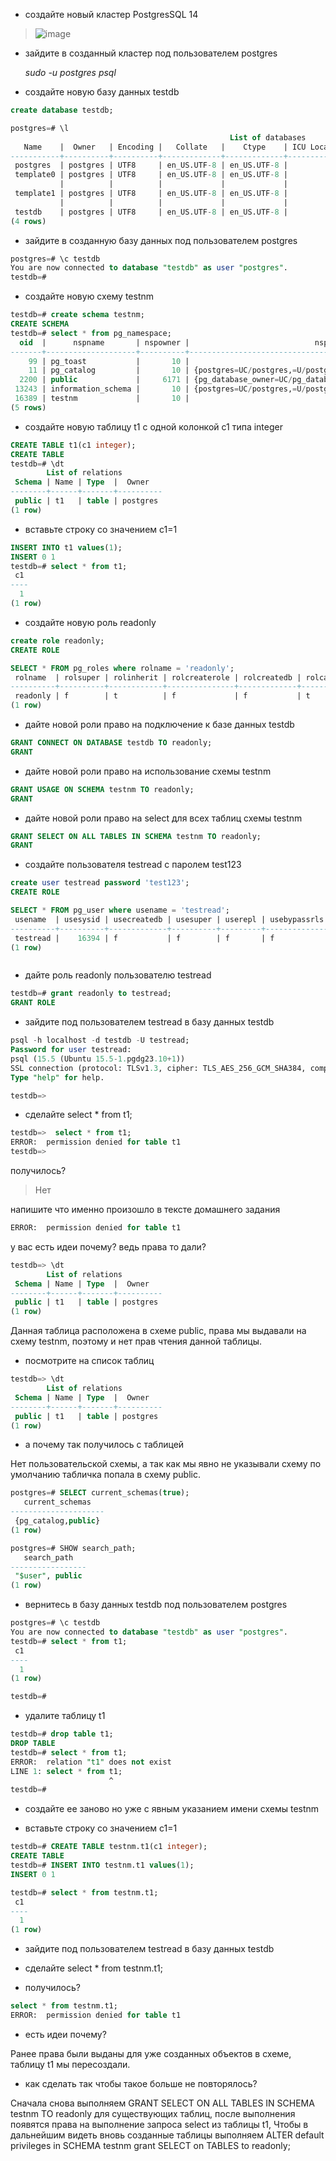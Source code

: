 * создайте новый кластер PostgresSQL 14
  
>![image](https://github.com/VyacheslavIT/postgre/assets/136000255/8a1ff850-efb8-4d33-b188-77236f5280d4)

* зайдите в созданный кластер под пользователем postgres
  
  *sudo -u postgres psql*
  
*   создайте новую базу данных testdb

``` sql
create database testdb;
```


```sql
postgres=# \l
                                                 List of databases
   Name    |  Owner   | Encoding |   Collate   |    Ctype    | ICU Locale | Locale Provider |   Access privileges   
-----------+----------+----------+-------------+-------------+------------+-----------------+-----------------------
 postgres  | postgres | UTF8     | en_US.UTF-8 | en_US.UTF-8 |            | libc            | 
 template0 | postgres | UTF8     | en_US.UTF-8 | en_US.UTF-8 |            | libc            | =c/postgres          +
           |          |          |             |             |            |                 | postgres=CTc/postgres
 template1 | postgres | UTF8     | en_US.UTF-8 | en_US.UTF-8 |            | libc            | =c/postgres          +
           |          |          |             |             |            |                 | postgres=CTc/postgres
 testdb    | postgres | UTF8     | en_US.UTF-8 | en_US.UTF-8 |            | libc            | 
(4 rows)
```

* зайдите в созданную базу данных под пользователем postgres
  
```sql
postgres=# \c testdb
You are now connected to database "testdb" as user "postgres".
testdb=# 
``` 

* создайте новую схему testnm
  
```sql
testdb=# create schema testnm;
CREATE SCHEMA
testdb=# select * from pg_namespace;
  oid  |      nspname       | nspowner |                            nspacl                             
-------+--------------------+----------+---------------------------------------------------------------
    99 | pg_toast           |       10 | 
    11 | pg_catalog         |       10 | {postgres=UC/postgres,=U/postgres}
  2200 | public             |     6171 | {pg_database_owner=UC/pg_database_owner,=U/pg_database_owner}
 13243 | information_schema |       10 | {postgres=UC/postgres,=U/postgres}
 16389 | testnm             |       10 | 
(5 rows)
```

* создайте новую таблицу t1 с одной колонкой c1 типа integer
```sql
CREATE TABLE t1(c1 integer);
CREATE TABLE
testdb=# \dt
        List of relations
 Schema | Name | Type  |  Owner   
--------+------+-------+----------
 public | t1   | table | postgres
(1 row)
```
* вставьте строку со значением c1=1
  
```sql
INSERT INTO t1 values(1);
INSERT 0 1
testdb=# select * from t1;
 c1 
----
  1
(1 row)
```
* создайте новую роль readonly


  
```sql
create role readonly;
CREATE ROLE

SELECT * FROM pg_roles where rolname = 'readonly';
 rolname  | rolsuper | rolinherit | rolcreaterole | rolcreatedb | rolcanlogin | rolreplication | rolconnlimit | rolpassword | rolvaliduntil | rolbypassrls | rolconfig |  oid  
----------+----------+------------+---------------+-------------+-------------+----------------+--------------+-------------+---------------+--------------+-----------+-------
 readonly | f        | t          | f             | f           | t           | f              |           -1 | ********    |               | f            |           | 16393
(1 row)


```
* дайте новой роли право на подключение к базе данных testdb
  
```sql
GRANT CONNECT ON DATABASE testdb TO readonly;
GRANT
```
* дайте новой роли право на использование схемы testnm
  
```sql  
GRANT USAGE ON SCHEMA testnm TO readonly;
GRANT
```

* дайте новой роли право на select для всех таблиц схемы testnm

```sql
GRANT SELECT ON ALL TABLES IN SCHEMA testnm TO readonly;
GRANT
```
* создайте пользователя testread с паролем test123

```sql
create user testread password 'test123';
CREATE ROLE

SELECT * FROM pg_user where usename = 'testread';
 usename  | usesysid | usecreatedb | usesuper | userepl | usebypassrls |  passwd  | valuntil | useconfig 
----------+----------+-------------+----------+---------+--------------+----------+----------+-----------
 testread |    16394 | f           | f        | f       | f            | ******** |          | 
(1 row)



``` 
  
* дайте роль readonly пользователю testread
  
```sql
testdb=# grant readonly to testread;
GRANT ROLE
```

* зайдите под пользователем testread в базу данных testdb

 ```sql
psql -h localhost -d testdb -U testread;
Password for user testread: 
psql (15.5 (Ubuntu 15.5-1.pgdg23.10+1))
SSL connection (protocol: TLSv1.3, cipher: TLS_AES_256_GCM_SHA384, compression: off)
Type "help" for help.

testdb=> 
```

* сделайте select * from t1;
  
```sql
testdb=>  select * from t1;
ERROR:  permission denied for table t1
testdb=> 
```
получилось? 

>Нет

напишите что именно произошло в тексте домашнего задания
```sql
ERROR:  permission denied for table t1
```
у вас есть идеи почему? ведь права то дали?


```sql
testdb=> \dt
        List of relations
 Schema | Name | Type  |  Owner   
--------+------+-------+----------
 public | t1   | table | postgres
(1 row)
```
Данная таблица расположена в схеме public, права мы выдавали на схему testnm, поэтому и нет прав чтения данной таблицы.

* посмотрите на список таблиц
```sql
testdb=> \dt
        List of relations
 Schema | Name | Type  |  Owner   
--------+------+-------+----------
 public | t1   | table | postgres
(1 row)
```

* а почему так получилось с таблицей 
  
Нет пользовательской схемы, а так как мы явно не указывали схему по умолчанию табличка попала в схему public.

```sql 
postgres=# SELECT current_schemas(true);
   current_schemas   
---------------------
 {pg_catalog,public}
(1 row)
```
 
```sql
postgres=# SHOW search_path;
   search_path   
-----------------
 "$user", public
(1 row)

```
 
* вернитесь в базу данных testdb под пользователем postgres

```sql
postgres=# \c testdb
You are now connected to database "testdb" as user "postgres".
testdb=# select * from t1;
 c1 
----
  1
(1 row)

testdb=#
```
* удалите таблицу t1
  
```sql
testdb=# drop table t1;
DROP TABLE
testdb=# select * from t1;
ERROR:  relation "t1" does not exist
LINE 1: select * from t1;
                      ^
testdb=# 


``` 
* создайте ее заново но уже с явным указанием имени схемы testnm
  
* вставьте строку со значением c1=1

```sql
testdb=# CREATE TABLE testnm.t1(c1 integer);
CREATE TABLE
testdb=# INSERT INTO testnm.t1 values(1);
INSERT 0 1

testdb=# select * from testnm.t1;
 c1 
----
  1
(1 row)
```

* зайдите под пользователем testread в базу данных testdb
  
* сделайте select * from testnm.t1;
  
* получилось?
  
```sql
select * from testnm.t1;
ERROR:  permission denied for table t1
``` 
* есть идеи почему? 

Ранее права были выданы для уже созданных объектов в схеме, таблицу t1 мы пересоздали.

* как сделать так чтобы такое больше не повторялось?

Сначала снова выполняем GRANT SELECT ON ALL TABLES IN SCHEMA testnm TO readonly для существующих таблиц, после выполнения появятся права на выполнение запроса select из таблицы t1, 
Чтобы в дальнейшим видеть вновь созданные таблицы выполняем ALTER default privileges in SCHEMA testnm grant SELECT on TABLES to readonly;





  
